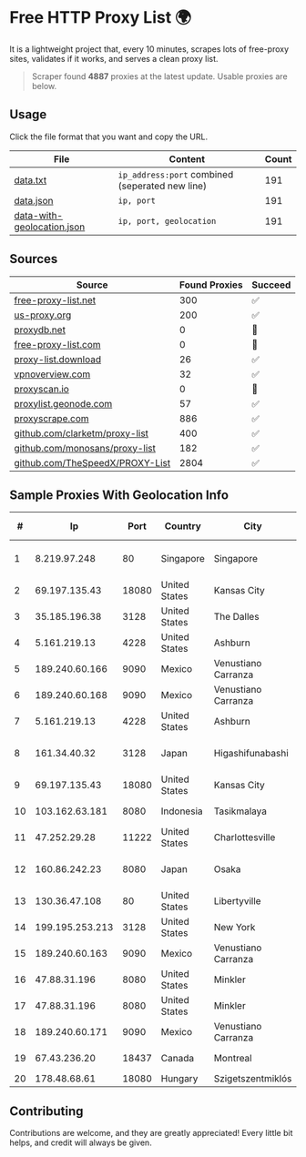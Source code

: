 
# Free HTTP Proxy List 🌍

It is a lightweight project that, every 10 minutes, scrapes lots of free-proxy sites, validates if it works, and serves a clean proxy list.


> Scraper found **4887** proxies at the latest update. Usable proxies are below.

## Usage

Click the file format that you want and copy the URL.


|File|Content|Count|
|----|-------|-----|
|[data.txt](https://raw.githubusercontent.com/themiralay/Proxy-List-World/master/data.txt)|`ip_address:port` combined (seperated new line)|191|
|[data.json](https://raw.githubusercontent.com/themiralay/Proxy-List-World/master/data.json)|`ip, port`|191|
|[data-with-geolocation.json](https://raw.githubusercontent.com/themiralay/Proxy-List-World/master/data-with-geolocation.json)|`ip, port, geolocation`|191|

## Sources

|Source|Found Proxies|Succeed|
|------|-------------|-------|
|[free-proxy-list.net](https://free-proxy-list.net)|300|✅|
|[us-proxy.org](https://www.us-proxy.org)|200|✅|
|[proxydb.net](http://proxydb.net)|0|🚫|
|[free-proxy-list.com](https://free-proxy-list.com/?page=&port=&type%5B%5D=http&type%5B%5D=https&up_time=0&search=Search)|0|🚫|
|[proxy-list.download](https://www.proxy-list.download/HTTP)|26|✅|
|[vpnoverview.com](https://vpnoverview.com/privacy/anonymous-browsing/free-proxy-servers)|32|✅|
|[proxyscan.io](https://www.proxyscan.io)|0|🚫|
|[proxylist.geonode.com](https://proxylist.geonode.com/api/proxy-list?limit=300&page=1&sort_by=lastChecked&sort_type=desc&protocols=http,https)|57|✅|
|[proxyscrape.com](https://api.proxyscrape.com/v2/?request=displayproxies&protocol=http&timeout=10000&country=all&ssl=all&anonymity=all)|886|✅|
|[github.com/clarketm/proxy-list](https://raw.githubusercontent.com/clarketm/proxy-list/master/proxy-list-raw.txt)|400|✅|
|[github.com/monosans/proxy-list](https://raw.githubusercontent.com/monosans/proxy-list/main/proxies/http.txt)|182|✅|
|[github.com/TheSpeedX/PROXY-List](https://raw.githubusercontent.com/TheSpeedX/PROXY-List/master/http.txt)|2804|✅|


## Sample Proxies With Geolocation Info

|#|Ip|Port|Country|City|Internet Service Provider|
|-|--|----|-------|----|-------------------------|
|1|8.219.97.248|80|Singapore|Singapore|Alibaba (US) Technology Co., Ltd.|
|2|69.197.135.43|18080|United States|Kansas City|WholeSale Internet|
|3|35.185.196.38|3128|United States|The Dalles|Google LLC|
|4|5.161.219.13|4228|United States|Ashburn|Hetzner Online GmbH|
|5|189.240.60.166|9090|Mexico|Venustiano Carranza|Uninet S.A. de C.V.|
|6|189.240.60.168|9090|Mexico|Venustiano Carranza|Uninet S.A. de C.V.|
|7|5.161.219.13|4228|United States|Ashburn|Hetzner Online GmbH|
|8|161.34.40.32|3128|Japan|Higashifunabashi|NTT PC Communications, Inc.|
|9|69.197.135.43|18080|United States|Kansas City|WholeSale Internet|
|10|103.162.63.181|8080|Indonesia|Tasikmalaya|PT Ring Media Nusantara|
|11|47.252.29.28|11222|United States|Charlottesville|Alibaba.com LLC|
|12|160.86.242.23|8080|Japan|Osaka|Sony Network Communications Inc|
|13|130.36.47.108|80|United States|Libertyville|Abbott Laboratories|
|14|199.195.253.213|3128|United States|New York|FranTech Solutions|
|15|189.240.60.163|9090|Mexico|Venustiano Carranza|Uninet S.A. de C.V.|
|16|47.88.31.196|8080|United States|Minkler|Alibaba.com LLC|
|17|47.88.31.196|8080|United States|Minkler|Alibaba.com LLC|
|18|189.240.60.171|9090|Mexico|Venustiano Carranza|Uninet S.A. de C.V.|
|19|67.43.236.20|18437|Canada|Montreal|GloboTech Communications|
|20|178.48.68.61|18080|Hungary|Szigetszentmiklós|UPC|



## Contributing

Contributions are welcome, and they are greatly appreciated! Every
little bit helps, and credit will always be given.

